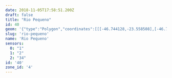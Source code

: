 ```yaml
---
date: 2018-11-05T17:58:51.200Z
draft: false
title: "Rio Pequeno"
id: 40
geom: '{"type":"Polygon","coordinates":[[[-46.744128,-23.558508],[-46.744633,-23.558503],[-46.746397,-23.558284],[-46.747173,-23.558709],[-46.747386,-23.558777],[-46.74759,-23.558754],[-46.747856,-23.558474],[-46.748107,-23.558351],[-46.748416,-23.557954],[-46.750515,-23.55655],[-46.751271,-23.555186],[-46.751439,-23.555034],[-46.751684,-23.554924],[-46.752097,-23.554921],[-46.755001,-23.555892],[-46.755467,-23.5559],[-46.755805,-23.555767],[-46.756171,-23.555355],[-46.757959,-23.550903],[-46.75959,-23.555293],[-46.760157,-23.55573],[-46.761882,-23.556481],[-46.762229,-23.556841],[-46.762406,-23.557489],[-46.762624,-23.557833],[-46.76425,-23.558812],[-46.764414,-23.55899],[-46.764472,-23.559247],[-46.764399,-23.559496],[-46.763097,-23.560814],[-46.763695,-23.561323],[-46.76383,-23.561196],[-46.764533,-23.561057],[-46.764887,-23.562912],[-46.764949,-23.563093],[-46.765239,-23.563458],[-46.765914,-23.563789],[-46.766396,-23.563362],[-46.766501,-23.563462],[-46.766507,-23.563703],[-46.767273,-23.563336],[-46.767521,-23.563475],[-46.76746,-23.563675],[-46.767673,-23.563767],[-46.769746,-23.564043],[-46.770746,-23.564287],[-46.77106,-23.564518],[-46.772078,-23.566125],[-46.772193,-23.566595],[-46.772493,-23.569375],[-46.772434,-23.569445],[-46.772508,-23.569498],[-46.772617,-23.569897],[-46.772471,-23.57023],[-46.777352,-23.570862],[-46.777643,-23.570964],[-46.778329,-23.571398],[-46.77868,-23.571454],[-46.778806,-23.571403],[-46.778903,-23.57167],[-46.779026,-23.571551],[-46.779131,-23.571256],[-46.779254,-23.571113],[-46.779458,-23.571041],[-46.779838,-23.571117],[-46.779773,-23.570641],[-46.780327,-23.570815],[-46.780346,-23.571191],[-46.780087,-23.571761],[-46.780126,-23.57202],[-46.780676,-23.572506],[-46.78112,-23.572795],[-46.781287,-23.573103],[-46.781244,-23.573408],[-46.781468,-23.573559],[-46.781927,-23.574218],[-46.782305,-23.574381],[-46.780882,-23.574455],[-46.781591,-23.576849],[-46.780705,-23.577046],[-46.78071,-23.577094],[-46.780052,-23.577263],[-46.779447,-23.577895],[-46.778756,-23.578322],[-46.778411,-23.57877],[-46.778396,-23.579454],[-46.778167,-23.579936],[-46.777798,-23.580356],[-46.777189,-23.58082],[-46.776838,-23.581241],[-46.77637,-23.581587],[-46.776018,-23.582286],[-46.775105,-23.58285],[-46.775059,-23.582925],[-46.775113,-23.582995],[-46.772489,-23.58278],[-46.770552,-23.582937],[-46.76989,-23.583115],[-46.767187,-23.584616],[-46.766286,-23.584906],[-46.765557,-23.585056],[-46.763076,-23.585372],[-46.761798,-23.585451],[-46.761763,-23.585536],[-46.760735,-23.585723],[-46.760529,-23.585698],[-46.758536,-23.586216],[-46.757512,-23.586352],[-46.756833,-23.586374],[-46.756885,-23.586284],[-46.756428,-23.585895],[-46.755429,-23.58567],[-46.755245,-23.585508],[-46.754926,-23.584775],[-46.754643,-23.584577],[-46.754434,-23.584535],[-46.754336,-23.584682],[-46.754347,-23.584519],[-46.753525,-23.58442],[-46.753322,-23.584476],[-46.752439,-23.584948],[-46.752249,-23.584979],[-46.752034,-23.584928],[-46.751819,-23.584724],[-46.751653,-23.583987],[-46.751409,-23.583678],[-46.751143,-23.583526],[-46.750843,-23.583481],[-46.75022,-23.58369],[-46.750067,-23.583693],[-46.749816,-23.583576],[-46.749628,-23.583311],[-46.749649,-23.582696],[-46.749458,-23.582225],[-46.749458,-23.581975],[-46.750012,-23.581032],[-46.75004,-23.580846],[-46.749957,-23.580691],[-46.749533,-23.580344],[-46.749406,-23.580163],[-46.749381,-23.579899],[-46.749627,-23.579429],[-46.749617,-23.579104],[-46.748942,-23.57826],[-46.748667,-23.578127],[-46.748011,-23.578119],[-46.74678,-23.57857],[-46.745911,-23.579124],[-46.745675,-23.5792],[-46.7455,-23.579175],[-46.745124,-23.57897],[-46.745048,-23.57838],[-46.744922,-23.578165],[-46.74456,-23.578016],[-46.743625,-23.577911],[-46.743349,-23.577823],[-46.743181,-23.577655],[-46.742943,-23.576958],[-46.74274,-23.576695],[-46.73977,-23.57512],[-46.738996,-23.574196],[-46.738835,-23.574088],[-46.73741,-23.573681],[-46.737004,-23.573741],[-46.735965,-23.574115],[-46.73582,-23.573862],[-46.738547,-23.572498],[-46.738919,-23.572252],[-46.741729,-23.568805],[-46.741368,-23.568403],[-46.741115,-23.567997],[-46.741991,-23.566916],[-46.742073,-23.566965],[-46.742566,-23.56636],[-46.741507,-23.565575],[-46.742529,-23.564278],[-46.741792,-23.563748],[-46.742015,-23.5635],[-46.741895,-23.563424],[-46.742159,-23.563135],[-46.742348,-23.56304],[-46.742467,-23.562886],[-46.742272,-23.562916],[-46.743625,-23.561257],[-46.743686,-23.560751],[-46.743317,-23.560407],[-46.743353,-23.560217],[-46.743835,-23.560253],[-46.744128,-23.558508]]]}'
slug: 'rio-pequeno'
name: 'Rio Pequeno'
sensors:
  0: "1"
  1: "2"
  2: "34"
id: '40'
zone_id: '4'
---
```

		